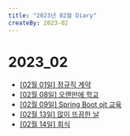 ```yaml
---
title: "2023년 02월 Diary"
createBy: 2023-02
---
```


# 2023_02
 - [[02월 01일] 정규직 계약](/sdhs/2302/230201.md)
 - [[02월 08일] 오랜만에 학교](/sdhs/2302/230208.md)
 - [[02월 09일] Spring Boot ojt 교육](/sdhs/2302/230209.md)
 - [[02월 13일] 많이 뜨끔한 날](/sdhs/2302/230213.md)
 - [[02월 14일] 회식](/sdhs/2302/230214.md)